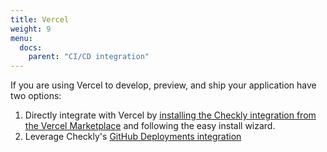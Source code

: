 ```yaml
---
title: Vercel
weight: 9
menu:
  docs:
    parent: "CI/CD integration"
---
```


If you are using Vercel to develop, preview, and ship your application have two options:

1. Directly integrate with Vercel by [installing the Checkly integration from the Vercel Marketplace](https://vercel.com/integrations/checkly) and following the easy install wizard.
2. Leverage Checkly's [GitHub Deployments integration](/docs/cicd/github/)
